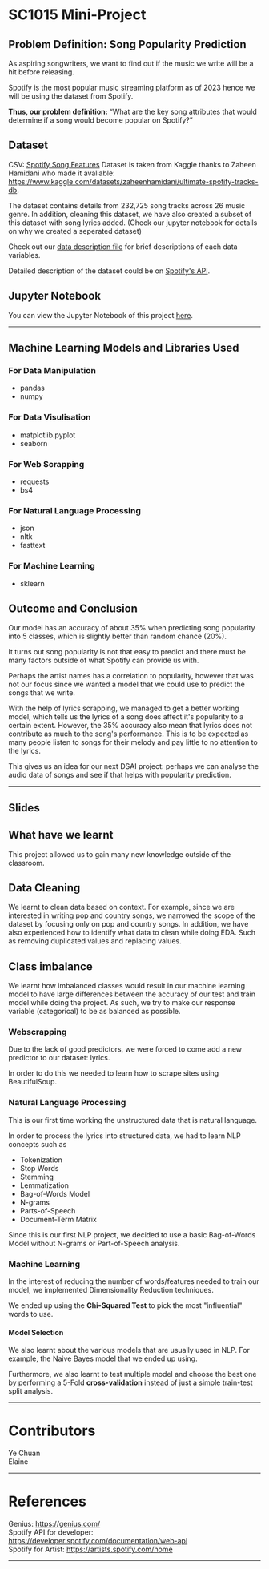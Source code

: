 # SC1015 Mini-Project


## Problem Definition: Song Popularity Prediction
As aspiring songwriters, we want to find out if the music we write will be a hit before releasing.

Spotify is the most popular music streaming platform as of 2023 hence we will be using the dataset from Spotify.

**Thus, our problem definition:** “What are the key song attributes that would determine if a song would become popular on Spotify?”

## Dataset
CSV: [Spotify Song Features](SpotifyFeatures.csv)
Dataset is taken from Kaggle thanks to Zaheen Hamidani who made it avaliable: https://www.kaggle.com/datasets/zaheenhamidani/ultimate-spotify-tracks-db.

The dataset contains details from 232,725 song tracks across 26 music genre. In addition, cleaning this dataset, we have also created a subset of this dataset with song lyrics added. (Check our jupyter notebook for details on why we created a seperated dataset)

Check out our [data description file](data_description.md) for brief descriptions of each data variables.

Detailed description of the dataset could be on [Spotify's API](https://developer.spotify.com/documentation/web-api).

## Jupyter Notebook
You can view the Jupyter Notebook of this project [here](SongPopularityPrediction.ipynb).

---

## Machine Learning Models and Libraries Used

### For Data Manipulation
- pandas
- numpy

### For Data Visulisation
- matplotlib.pyplot
- seaborn  

### For Web Scrapping
- requests
- bs4  

### For Natural Language Processing
- json
- nltk
- fasttext

### For Machine Learning
- sklearn


## Outcome and Conclusion
Our model has an accuracy of about 35% when predicting song popularity into 5 classes, which is slightly better than random chance (20%).

It turns out song popularity is not that easy to predict and there must be many factors outside of what Spotify can provide us with.

Perhaps the artist names has a correlation to popularity, however that was not our focus since we wanted a model that we could use to predict the songs that we write.

With the help of lyrics scrapping, we managed to get a better working model, which tells us the lyrics of a song does affect it's popularity to a certain extent. However, the 35% accuracy also mean that lyrics does not contribute as much to the song's performance. This is to be expected as many people listen to songs for their melody and pay little to no attention to the lyrics.

This gives us an idea for our next DSAI project: perhaps we can analyse the audio data of songs and see if that helps with popularity prediction.

---
  

  

## Slides






## What have we learnt
This project allowed us to gain many new knowledge outside of the classroom.

## Data Cleaning
We learnt to clean data based on context.
For example, since we are interested in writing pop and country songs, we narrowed the scope of the dataset by focusing only on pop and country songs. In addition, we have also experienced how to identify what data to clean while doing EDA. Such as removing duplicated values and replacing values.

## Class imbalance
We learnt how imbalanced classes would result in our machine learning model to have large differences between the accuracy of our test and train model while doing the project. As such, we try to make our response variable (categorical) to be as balanced as possible.

### Webscrapping
Due to the lack of good predictors, we were forced to come add a new predictor to our dataset: lyrics.

In order to do this we needed to learn how to scrape sites using BeautifulSoup.


### Natural Language Processing
This is our first time working the unstructured data that is natural language.

In order to process the lyrics into structured data, we had to learn NLP concepts such as
- Tokenization
- Stop Words
- Stemming
- Lemmatization
- Bag-of-Words Model
- N-grams
- Parts-of-Speech
- Document-Term Matrix

Since this is our first NLP project, we decided to use a basic Bag-of-Words Model without N-grams or Part-of-Speech analysis.
### Machine Learning
In the interest of reducing the number of words/features needed to train our model, we implemented Dimensionality Reduction techniques.

We ended up using the **Chi-Squared Test** to pick the most "influential" words to use.

#### Model Selection
We also learnt about the various models that are usually used in NLP. For example, the Naive Bayes model that we ended up using.

Furthermore, we also learnt to test multiple model and choose the best one by performing a 5-Fold **cross-validation** instead of just a simple train-test split analysis.

---


# Contributors
Ye Chuan  
Elaine

---

# References

  Genius:  https://genius.com/  
  Spotify API for developer: https://developer.spotify.com/documentation/web-api  
  Spotify for Artist: https://artists.spotify.com/home

---
